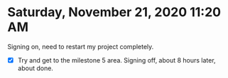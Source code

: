 # Saturday, November 21, 2020 11:20 AM
Signing on, need to restart my project completely. 
- [X] Try and get to the milestone 5 area.
Signing off, about 8 hours later, about done.